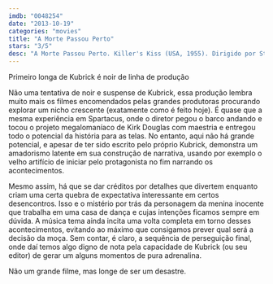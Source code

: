 ```yaml
---
imdb: "0048254"
date: "2013-10-19"
categories: "movies"
title: "A Morte Passou Perto"
stars: "3/5"
desc: "A Morte Passou Perto. Killer's Kiss (USA, 1955). Dirigido por Stanley Kubrick. Escrito por Stanley Kubrick, Howard Sackler. Com Frank Silvera, Jamie Smith, Irene Kane, Jerry Jarrett, Mike Dana, Felice Orlandi, Shaun O'Brien, Barbara Brand, David Vaughan."
---
```

Primeiro longa de Kubrick é noir de linha de produção

Não uma tentativa de noir e suspense de Kubrick, essa produção lembra muito mais os filmes encomendados pelas grandes produtoras procurando explorar um nicho crescente (exatamente como é feito hoje). É quase que a mesma experiência em Spartacus, onde o diretor pegou o barco andando e tocou o projeto megalomaníaco de Kirk Douglas com maestria e entregou todo o potencial da história para as telas. No entanto, aqui não há grande potencial, e apesar de ter sido escrito pelo próprio Kubrick, demonstra um amadorismo latente em sua construção de narrativa, usando por exemplo o velho artifício de iniciar pelo protagonista no fim narrando os acontecimentos.

Mesmo assim, há que se dar créditos por detalhes que divertem enquanto criam uma certa quebra de expectativa interessante em certos desencontros. Isso e o mistério por trás da personagem da menina inocente que trabalha em uma casa de dança e cujas intenções ficamos sempre em dúvida. A música tema ainda incita uma volta completa em torno desses acontecimentos, evitando ao máximo que consigamos prever qual será a decisão da moça. Sem contar, é claro, a sequência de perseguição final, onde daí temos algo digno de nota pela capacidade de Kubrick (ou seu editor) de gerar um alguns momentos de pura adrenalina.

Não um grande filme, mas longe de ser um desastre.



